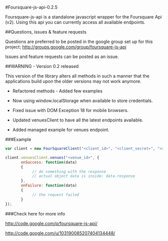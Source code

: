 #Foursquare-js-api-0.2.5

Foursquare-js-api is a standalone javascript wrapper for the Foursquare Api (v2). Using this api you can currently access all available endpoints.


##Questions, issues & feature requests

Questions are preferred to be posted in the google group set up for this project; http://groups.google.com/group/foursquare-js-api

Issues and feature requests can be posted as an issue.

##WARNING - Version 0.2 released

This version of the library alters all methods in such a manner that the applications build upon the older versions may not work anymore.

- Refactored methods - Added few examples
- Now using window.localStorage when available to store credentials.
- Fixed issue with DOM Exception 18 for mobile browsers.

- Updated venuesClient to have all the latest endpoints available.
- Added managed example for venues endpoint.

###Example

```javascript
var client = new FourSquareClient("<client_id>", "<client_secret>", "<redirect_uri>", "<remember_credentials>");

client.venuesClient.venues("<venue_id>", {
       onSuccess: function(data)
       {
            // do something with the response
            // actual object data is inside: data.response
       },
       onFailure: function(data)
       {
            // the request failed
       }
});
```

###Check here for more info

http://code.google.com/p/foursquare-js-api/

http://code.google.com/u/103190085207404134448/
